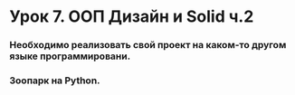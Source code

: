 # Урок 7. ООП Дизайн и Solid ч.2
### Необходимо реализовать свой проект на каком-то другом языке программировани.
### Зоопарк на Python.